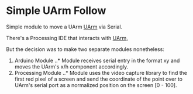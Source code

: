 # Simple UArm Follow

Simple module to move a UArm [UArm](http://developer.ufactory.cc/) via Serial.

There's a Processing IDE that interacts with [UArm](http://developer.ufactory.cc/quickstart/processing/),

But the decision was to make two separate modules nonetheless:
1. Arduino Module
..* Module receives serial entry in the format <x>x<y>y and moves the UArm's x/h component accordingly.
2. Processing Module
..* Module uses the video capture library to find the first red pixel of a screen and send the coordinate of the point over to UArm's serial port as a normalized position on the screen [0 - 100].

